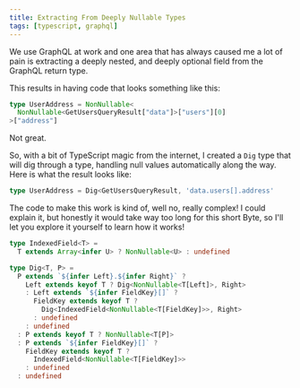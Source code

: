 ```yaml
---
title: Extracting From Deeply Nullable Types
tags: [typescript, graphql]
---
```


We use GraphQL at work and one area that has always caused me a lot of pain
is extracting a deeply nested, and deeply optional field from the GraphQL
return type.

This results in having code that looks something like this:

```ts
type UserAddress = NonNullable<
  NonNullable<GetUsersQueryResult["data"]>["users"][0]
>["address"]
```

Not great.

So, with a bit of TypeScript magic from the internet, I created a `Dig`
type that will dig through a type, handling null values automatically along
the way. Here is what the result looks like:

```ts
type UserAddress = Dig<GetUsersQueryResult, 'data.users[].address'
```

The code to make this work is kind of, well no, really complex! I could
explain it, but honestly it would take way too long for this short Byte, so
I'll let you explore it yourself to learn how it works!

```ts showLineNumbers
type IndexedField<T> =
  T extends Array<infer U> ? NonNullable<U> : undefined

type Dig<T, P> =
  P extends `${infer Left}.${infer Right}` ?
    Left extends keyof T ? Dig<NonNullable<T[Left]>, Right>
    : Left extends `${infer FieldKey}[]` ?
      FieldKey extends keyof T ?
        Dig<IndexedField<NonNullable<T[FieldKey]>>, Right>
      : undefined
    : undefined
  : P extends keyof T ? NonNullable<T[P]>
  : P extends `${infer FieldKey}[]` ?
    FieldKey extends keyof T ?
      IndexedField<NonNullable<T[FieldKey]>>
    : undefined
  : undefined
```
